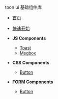 toon ui 基础组件库
- [首页](/)
- [快速开始](/readme)

- **JS Components**
  - [Toast](/toast)
  - [Msgbox](/msgbox)

- **CSS Components**
  - [Button](/button)

- **FORM Components**
  - [Button](/button)